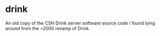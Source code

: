 # drink
An old copy of the CSH Drink server software source code I found lying
around from the ~2000 revamp of Drink.
